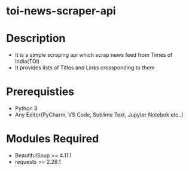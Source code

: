 # toi-news-scraper-api

# Description
- It is a simple scraping api which scrap news feed from Times of India(TOI)
- It provides lists of Titles and Links crossponding to them

# Prerequisties
  - Python 3
  - Any Editor(PyCharm, VS Code, Sublime Text, Jupyter Notebok etc..)

# Modules Required
  - BeautifulSoup >= 4.11.1
  - requests >= 2.28.1
